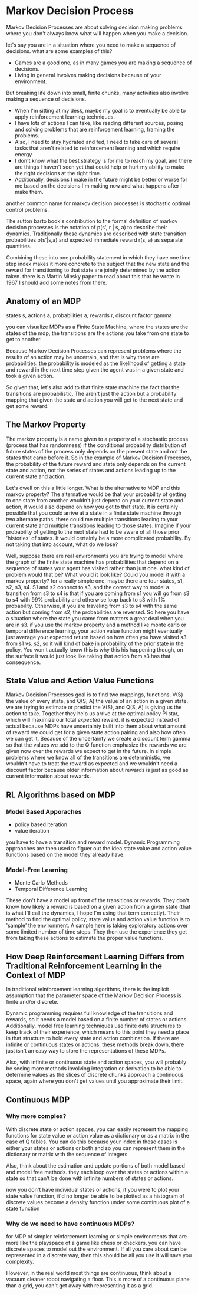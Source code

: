 # Markov Decision Process

Markov Decision Processes are about solving decision making problems where you don't always know what will happen when you make a decision. 

let's say you are in a situation where you need to make a sequence of decisions.
what are some examples of this? 
* Games are a good one, as in many games you are making a sequence of decisions. 
* Living in general involves making decisions because of your
environment. 

But breaking life down into small, finite chunks, many activities also involve making a sequence of decisions. 

* When I'm sitting at my desk, maybe my goal is to eventually be able to apply reinforcement learning techniques. 
* I have lots of actions I can take, like reading different sources, posing and solving problems that are reinforcement learning, framing the problems. 
* Also, I need to stay hydrated and fed, I need to take care of several tasks that aren't related to reinforcement learning and which require energy
* I don't know what the best strategy is for me to reach my goal, and there are things I haven't seen yet that could help or hurt my ability to make the right decisions at the right
time. 
* Additionally, decisions I make in the future might be better or worse for me based on the decisions I'm making now and what happens after I make them. 

another common name for markov decision processes is stochastic optimal control problems. 

The sutton barto book's contribution to the formal definition of markov decision processes
is the notation of p(s', r | s, a) to describe their dynamics. Traditionally these dynamics are described with state transition probabilities p(s'|s,a) and expected immediate reward 
r(s, a) as separate quantities. 

Combining these into one probability statement in which they have one time step index makes it more concrete to the subject that the new state 
and the reward for transitioning to that state are jointly determined by the action taken. there is a Martin Minsky paper to read about this that he wrote in 1967 I should add some
notes from there. 

## Anatomy of an MDP

states s, actions a, probabilities a, rewards r, discount factor gamma

you can visualize MDPs as a Finite State Machine, where the states are the states of the mdp, the transitions are the actions you take from one state to get to another. 

Because Markov Decision Processes can represent problems where the results of an action may be uncertain, and that is why there are probabilities. the probability is modeled as the 
likelihood of getting a state and reward in the next time step given the agent was in a given state and took a given action. 

So given that, let's also add to that finite state machine the fact that the transitions are probabilistic. The aren't just the action but a probability mapping that given the state and action you will get to the next state and get some reward. 

## The Markov Property

The markov property is a name given to a property of a stochastic process (process that has randomness) if the conditional probability distribution of future states of the process only depends on the present state and not the states that came before it. So in the example of Markov Decision Processes, the probability of the future reward and state only depends on the current state and action, not the series of states and actions leading up to the current state and action. 

Let's dwell on this a little longer. What is the alternative to MDP and this markov property? The alternative would be that your probability of getting to one state from another wouldn't just depend on your current state and action, it would also depend on how you got to that state. It is certainly possible that you could arrive at a state in a finite state machine through two alternate paths. there could me multiple transitions leading to your current state and multiple transitions leading to those states. Imagine if your probability of getting to the next state had to be aware of all those prior 'histories' of states. It would certainly be a more complicated probability. By not taking that into account, what do we lose? 

Well, suppose there are real environments you are trying to model where the graph of the finite state machine has probabilities that depend on a sequence of states your agent has visited rather than just one. what kind of problem would that be? What would it look like? Could you model it with a markov property? for a really simple one, maybe there are four states, s1, s2, s3, s4. S1 and s2 connect to s3, and the correct way to model a transition from s3 to s4 is that if you are coming from s1 you will go from s3 to s4 with 99% probability and otherwise loop back to s3 with 1% probability. Otherwise, if you are traveling from s3 to s4 with the same action but coming from s2, the probabilities are reversed. So here you have a situation where the state you came from matters a great deal when you are in s3. if you use the markov property and a method like monte carlo or temporal difference learning, your action value function might eventually just average your expected return based on how often you have visited s3 from s1 vs. s2, so it will kind of bake in probability of the prior state in the policy. You won't actually know this is why this his happening though, on the surface it would just look like taking that action from s3 has that consequence. 

## State Value and Action Value Functions

Markov Decision Processes goal is to find two mappings, functions. V(S) the value of every state, and Q(S, A) the value of an action in a given state. we are trying to estimate or predict the V(S), and Q(S, A) is giving us the action to take. Together they help us arrive at the optimal policy Pi star, which will maximize our total _expected_ reward. it is expected instead of actual because MDPs have uncertainty built into them about what amount of reward we could get for a given state action pairing and also how often we can get it. Because of the uncertainty we create a discount term gamma so that the values we add to the Q function emphasize the rewards we are given now over the rewards we expect to get in the future. In simple problems where we know all of the transitions are deterministic, we wouldn't have to treat the reward as expected and we wouldn't need a discount factor because older information about rewards is just as good as current information about rewards.   


## RL Algorithms based on MDP

### Model Based Apporaches

* policy based iteration
* value iteration

you have to have a transition and reward model. Dynamic Programming approaches are then used to figuer out the idea state value and action value functions based on the model they already have. 

### Model-Free Learning

* Monte Carlo Methods
* Temporal Difference Learning

These don't have a model up front of the transitions or rewards. They don't know how likely a reward is based on a given action from a given state (that is what I'll call the dynamics, I hope I'm using that term correctly). Their method to find the optimal policy, state value and action value function is to 'sample' the environment. A sample here is taking exploratory actions over some limited number of time steps. They then use the experience they get from taking these actions to estimate the proper value functions. 

## How Deep Reinforcement Learning Differs from Traditional Reinforcement Learning in the Context of MDP

In traditional reinforcement learning algorithms, there is the implicit assumption that the parameter space of the Markov Decision Process is finite and/or discrete. 

Dynamic programming requires full knowledge of the transitions and rewards, so it needs a model based on a finite number of states or actions. Additionally, model free learning techniques use finite data structures to keep track of their experience, which means to this point they need a place in that structure to hold every state and action combination. If there are infinite or continuous states or actions, these methods break down, there just isn't an easy way to store the representations of these MDPs. 

Also, with infinite or continuous state and action spaces, you will probably be seeing more methods involving integration or derivation to be able to determine values as the slices of discrete chunks approach a continuous space, again where you don't get values until you approximate their limit. 

## Continuous MDP

### Why more complex? 

With discrete state or action spaces, you can easily represent the mapping functions for state value or action value as a dictionary or as a matrix in the case of Q tables. You can do this because your index in these cases is either your states or actions or both and so you can represent them in the dictionary or matrix with the sequence of integers. 

Also, think about the estimation and update portions of both model based and model free methods. they each loop over the states or actions within a state so that can't be done with infinite numbers of states or actions. 

now you don't have individual states or actions, if you were to plot your state value function, it'd no longer be able to be plotted as a histogram of discrete values become a density function under some continuous plot of a state function

### Why do we need to have continuous MDPs? 

for MDP of simpler reinforcement learning or simple environments that are more like the playspace of a game like chess or checkers, you can have discrete spaces to model out the environment. If all you care about can be represented in a discrete way, then this should be all you use it will save you complexity. 

However, in the real world most things are continuous, think about a vacuum cleaner robot navigating a floor. This is more of a continuous plane than a grid, you can't get away with representing it as a grid. 


